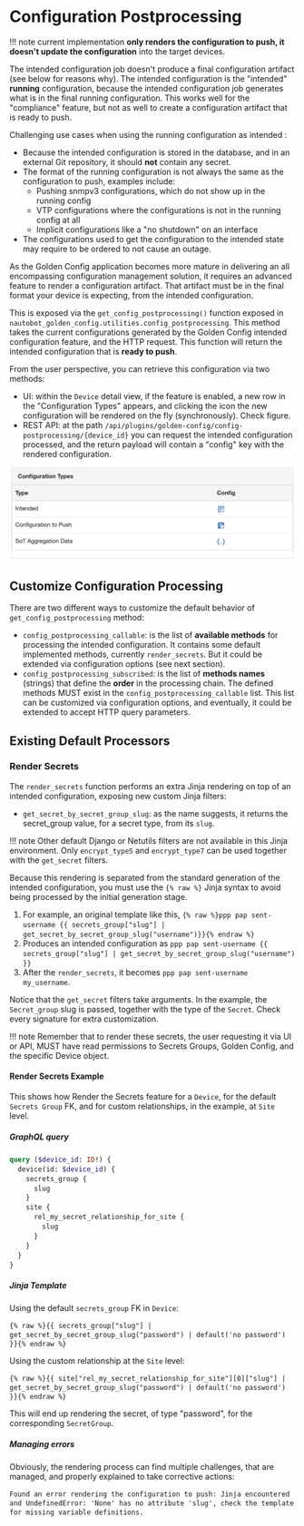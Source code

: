 # Configuration Postprocessing

!!! note
    current implementation **only renders the configuration to push, it doesn't update the configuration** into the target devices.

The intended configuration job doesn't produce a final configuration artifact (see below for reasons why). The intended configuration is the "intended" **running** configuration, because the intended configuration job generates what is in the final running configuration. This works well for the "compliance" feature, but not as well to create a configuration artifact that is ready to push.

Challenging use cases when using the running configuration as intended :

- Because the intended configuration is stored in the database, and in an external Git repository, it should **not** contain any secret.
- The format of the running configuration is not always the same as the configuration to push, examples include:
  - Pushing snmpv3 configurations, which do not show up in the running config
  - VTP configurations where the configurations is not in the running config at all
  - Implicit configurations like a "no shutdown" on an interface
- The configurations used to get the configuration to the intended state may require to be ordered to not cause an outage.


As the Golden Config application becomes more mature in delivering an all encompassing configuration management solution, it requires an advanced feature to render a configuration artifact. That artifact must be in the final format your device is expecting, from the intended configuration.

This is exposed via the `get_config_postprocessing()` function exposed in `nautobot_golden_config.utilities.config_postprocessing`. This method takes the current configurations generated by the Golden Config intended configuration feature, and the HTTP request. This function will return the intended configuration that is **ready to push**.

From the user perspective, you can retrieve this configuration via two methods:

- UI: within the `Device` detail view, if the feature is enabled, a new row in the "Configuration Types" appears, and clicking the icon the new configuration will be rendered on the fly (synchronously). Check figure.
- REST API: at the path `/api/plugins/golden-config/config-postprocessing/{device_id}` you can request the intended configuration processed, and the return payload will contain a "config" key with the rendered configuration.

![Configuration Postprocessing](../images/config_postprocessing_1.png)

## Customize Configuration Processing

There are two different ways to customize the default behavior of `get_config_postprocessing` method:

- `config_postprocessing_callable`: is the list of **available methods** for processing the intended configuration. It contains some default implemented methods, currently `render_secrets`. But it could be extended via configuration options (see next section).
- `config_postprocessing_subscribed`: is the list of **methods names** (strings) that define the **order** in the processing chain. The defined methods MUST exist in the `config_postprocessing_callable` list. This list can be customized via configuration options, and eventually, it could be extended to accept HTTP query parameters.

## Existing Default Processors

### Render Secrets

The `render_secrets` function performs an extra Jinja rendering on top of an intended configuration, exposing new custom Jinja filters:

- `get_secret_by_secret_group_slug`: as the name suggests, it returns the secret_group value, for a secret type, from its `slug`.

!!! note
    Other default Django or Netutils filters are not available in this Jinja environment. Only `encrypt_type5` and `encrypt_type7` can be used together with the `get_secret` filters.

Because this rendering is separated from the standard generation of the intended configuration, you must use the `{% raw %}` Jinja syntax to avoid being processed by the initial generation stage.

1. For example, an original template like this, `{% raw %}ppp pap sent-username {{ secrets_group["slug"] | get_secret_by_secret_group_slug("username")}}{% endraw %}`
2. Produces an intended configuration as `ppp pap sent-username {{ secrets_group["slug"] | get_secret_by_secret_group_slug("username") }}`
3. After the `render_secrets`, it becomes `ppp pap sent-username my_username`.

Notice that the `get_secret` filters take arguments. In the example, the `Secret_group` slug is passed, together with the type of the `Secret`. Check every signature for extra customization.

!!! note
    Remember that to render these secrets, the user requesting it via UI or API, MUST have read permissions to Secrets Groups, Golden Config, and the specific Device object.

#### Render Secrets Example

This shows how Render the Secrets feature for a `Device`, for the default `Secrets Group` FK, and for custom relationships, in the example, at `Site` level.

##### GraphQL query

```graphql
query ($device_id: ID!) {
  device(id: $device_id) {
    secrets_group {
      slug
    }
    site {
      rel_my_secret_relationship_for_site {
        slug
      }
    }
  }
}
```

##### Jinja Template

Using the default `secrets_group` FK in `Device`:

```jinja2
{% raw %}{{ secrets_group["slug"] | get_secret_by_secret_group_slug("password") | default('no password') }}{% endraw %}
```

Using the custom relationship at the `Site` level:

```jinja2
{% raw %}{{ site["rel_my_secret_relationship_for_site"][0]["slug"] | get_secret_by_secret_group_slug("password") | default('no password') }}{% endraw %}
```

This will end up rendering the secret, of type "password", for the corresponding `SecretGroup`.

##### Managing errors

Obviously, the rendering process can find multiple challenges, that are managed, and properly explained to take corrective actions:

```
Found an error rendering the configuration to push: Jinja encountered and UndefinedError: 'None' has no attribute 'slug', check the template for missing variable definitions.
```
